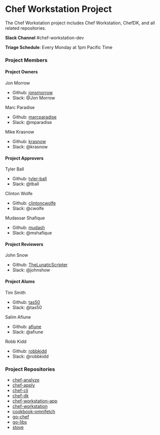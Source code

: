 # Chef Workstation Project

The Chef Workstation project includes Chef Workstation, ChefDK, and all related repositories.

**Slack Channel** #chef-workstation-dev

**Triage Schedule**: Every Monday at 1pm Pacific Time

### Project Members

#### Project Owners

Jon Morrow
  - Github: [jonsmorrow](https://github.com/jonsmorrow)
  - Slack: @Jon Morrow

Marc Paradise
  - Github: [marcparadise](https://github.com/marcparadise)
  - Slack: @mparadise

Mike Krasnow
  - Github: [krasnow](https://github.com/krasnow)
  - Slack: @krasnow

#### Project Approvers

Tyler Ball
  - Github: [tyler-ball](https://github.com/tyler-ball)
  - Slack: @tball

Clinton Wolfe
  - Github: [clintoncwolfe](https://github.com/clintoncwolfe)
  - Slack: @cwolfe

Mudassar Shafique
  - Github: [mudash](https://github.com/mudash)
  - Slack: @mshafique

#### Project Reviewers

John Snow
  - Github: [TheLunaticScripter](https://github.com/TheLunaticScripter)
  - Slack: @johnshow

#### Project Alums

Tim Smith
  - Github: [tas50](https://github.com/tas50)
  - Slack: @tas50

Salim Afiune
  - Github: [afiune](https://github.com/afiune)
  - Slack: @afiune

Robb Kidd
  - Github: [robbkidd](https://github.com/robbkidd)
  - Slack: @robbkidd

### Project Repositories

- [chef-analyze](https://github.com/chef/chef-analyze)
- [chef-apply](https://github.com/chef/chef-apply)
- [chef-cli](https://github.com/chef/chef-cli)
- [chef-dk](https://github.com/chef/chef-dk)
- [chef-workstation-app](https://github.com/chef/chef-workstation-app)
- [chef-workstation](https://github.com/chef/chef-workstation)
- [cookbook-omnifetch](https://github.com/chef/cookbook-omnifetch)
- [go-chef](https://github.com/chef/go-chef)
- [go-libs](https://github.com/chef/go-libs)
- [stove](https://github.com/chef/stove)
